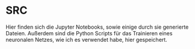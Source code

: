 # SRC

Hier finden sich die Jupyter Notebooks, sowie einige durch sie generierte Dateien. Außerdem sind die Python Scripts für das Trainieren eines neuronalen Netzes, wie ich es verwendet habe, hier gespeichert.